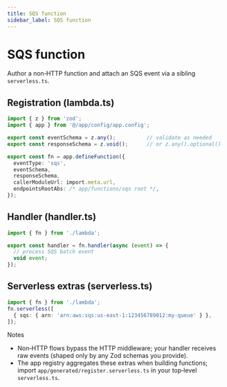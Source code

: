 ```yaml
---
title: SQS function
sidebar_label: SQS function
---
```


# SQS function

Author a non‑HTTP function and attach an SQS event via a sibling `serverless.ts`.

## Registration (lambda.ts)

```ts
import { z } from 'zod';
import { app } from '@/app/config/app.config';

export const eventSchema = z.any();          // validate as needed
export const responseSchema = z.void();      // or z.any().optional()

export const fn = app.defineFunction({
  eventType: 'sqs',
  eventSchema,
  responseSchema,
  callerModuleUrl: import.meta.url,
  endpointsRootAbs: /* app/functions/sqs root */,
});
```

## Handler (handler.ts)

```ts
import { fn } from './lambda';

export const handler = fn.handler(async (event) => {
  // process SQS batch event
  void event;
});
```

## Serverless extras (serverless.ts)

```ts
import { fn } from './lambda';
fn.serverless([
  { sqs: { arn: 'arn:aws:sqs:us-east-1:123456789012:my-queue' } },
]);
```

Notes

- Non‑HTTP flows bypass the HTTP middleware; your handler receives raw events (shaped only by any Zod schemas you provide).
- The app registry aggregates these extras when building functions; import `app/generated/register.serverless.ts` in your top‑level `serverless.ts`.
